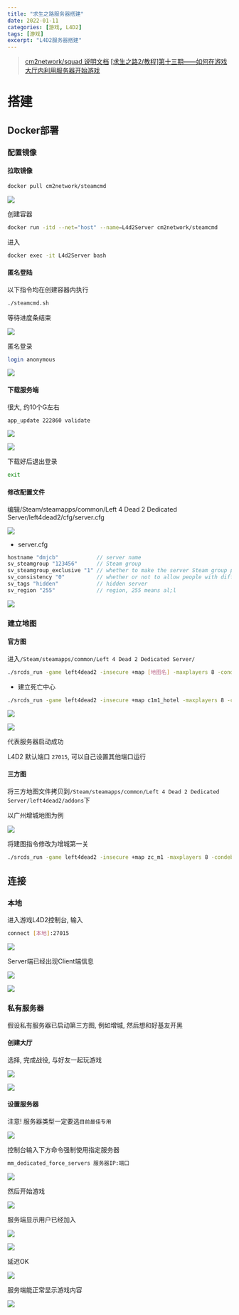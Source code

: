 ```yaml
---
title: "求生之路服务器搭建"
date: 2022-01-11
categories: [游戏, L4D2]
tags: [游戏]
excerpt: "L4D2服务器搭建"
---
```


> [cm2network/squad 说明文档](https://hub.docker.com/r/cm2network/squad/)
> [[求生之路2/教程]第十三期——如何在游戏大厅内利用服务器开始游戏](https://www.bilibili.com/video/BV1Ya411n7fT/?vd_source=d5f3e75e1bfdc1c3bb8859420f120bff)

# 搭建

## Docker部署

### 配置镜像 

#### 拉取镜像

```sh
docker pull cm2network/steamcmd
```

![](/assets/image/20241110_124729.jpg)

创建容器

```sh
docker run -itd --net="host" --name=L4d2Server cm2network/steamcmd
```

进入

```sh
docker exec -it L4d2Server bash
```

#### 匿名登陆

以下指令均在创建容器内执行

```sh
./steamcmd.sh
```

等待进度条结束

![](/assets/image/20241110_125124.jpg)

匿名登录

```sh
login anonymous
```

![](/assets/image/20241110_125241.jpg)

#### 下载服务端

很大, 约10个G左右

```sh
app_update 222860 validate
```

![](/assets/image/20241110_125458.jpg)

![](/assets/image/20241110_130600.jpg)

下载好后退出登录

```sh
exit
```

#### 修改配置文件

编辑/Steam/steamapps/common/Left 4 Dead 2 Dedicated Server/left4dead2/cfg/server.cfg

![](/assets/image/20241110_131901.jpg)

- server.cfg

```c
hostname "dmjcb"            // server name
sv_steamgroup "123456"      // Steam group
sv_steamgroup_exclusive "1" // whether to make the server Steam group private
sv_consistency "0"          // whether or not to allow people with different mods to enter the server
sv_tags "hidden"            // hidden server
sv_region "255"             // region, 255 means al;l
```

![](/assets/image/20241110_132103.jpg)

### 建立地图

#### 官方图

进入`/Steam/steamapps/common/Left 4 Dead 2 Dedicated Server/`

```sh
./srcds_run -game left4dead2 -insecure +map [地图名] -maxplayers 8 -condebug +exec server.cfg -nomaster
```

- 建立死亡中心

```sh
./srcds_run -game left4dead2 -insecure +map c1m1_hotel -maxplayers 8 -condebug +exec server.cfg -nomaster
```

![](/assets/image/20241110_132423.jpg)

![](/assets/image/20241110_133005.jpg)

代表服务器启动成功

L4D2 默认端口 `27015`, 可以自己设置其他端口运行

#### 三方图

将三方地图文件拷贝到`/Steam/steamapps/common/Left 4 Dead 2 Dedicated Server/left4dead2/addons`下

以广州增城地图为例

![](/assets/image/20241113_231058.jpg)

将建图指令修改为增城第一关

```sh
./srcds_run -game left4dead2 -insecure +map zc_m1 -maxplayers 8 -condebug +exec server.cfg -nomaster
```

## 连接

### 本地

进入游戏L4D2控制台, 输入

```sh
connect [本地]:27015
```

![](/assets/image/20241110_133332.jpg)


Server端已经出现Client端信息

![](/assets/image/20241110_133448.jpg)

![](/assets/image/20241110_133459.jpg)

### 私有服务器

假设私有服务器已启动第三方图, 例如增城, 然后想和好基友开黑


#### 创建大厅

选择, 完成战役, 与好友一起玩游戏

![](/assets/image/20241114_220928.jpg)

![](/assets/image/20241114_220946.jpg)

#### 设置服务器

注意! 服务器类型一定要选`目前最佳专用`

![](/assets/image/20241114_221016.jpg)

控制台输入下方命令强制使用指定服务器

```sh
mm_dedicated_force_servers 服务器IP:端口
```

![](/assets/image/20241114_221116.jpg)

然后开始游戏

![](/assets/image/20241114_221333.jpg)

服务端显示用户已经加入

![](/assets/image/20241114_221404.jpg)

![](/assets/image/20241114_221411.jpg)

延迟OK

![](/assets/image/20241114_221443.jpg)

服务端能正常显示游戏内容

![](/assets/image/20241114_221517.jpg)